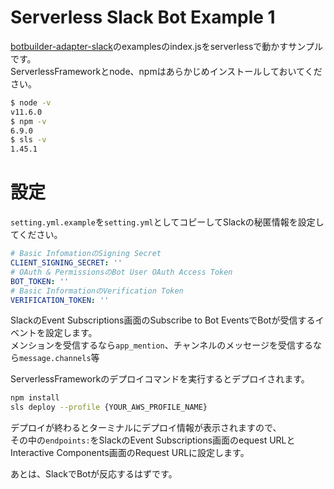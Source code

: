 # Serverless Slack Bot Example 1

[botbuilder-adapter-slack](https://github.com/howdyai/botkit/tree/master/packages/botbuilder-adapter-slack)のexamplesのindex.jsをserverlessで動かすサンプルです。  
ServerlessFrameworkとnode、npmはあらかじめインストールしておいてください。

```bash
$ node -v
v11.6.0
$ npm -v
6.9.0
$ sls -v
1.45.1
```

# 設定

`setting.yml.example`を`setting.yml`としてコピーしてSlackの秘匿情報を設定してください。

```yaml
# Basic InfomationのSigning Secret
CLIENT_SIGNING_SECRET: ''
# OAuth & PermissionsのBot User OAuth Access Token
BOT_TOKEN: ''
# Basic InformationのVerification Token
VERIFICATION_TOKEN: ''
```

SlackのEvent Subscriptions画面のSubscribe to Bot EventsでBotが受信するイベントを設定します。  
メンションを受信するなら`app_mention`、チャンネルのメッセージを受信するなら`message.channels`等  
  
ServerlessFrameworkのデプロイコマンドを実行するとデプロイされます。  

```bash
npm install
sls deploy --profile {YOUR_AWS_PROFILE_NAME}
```

デプロイが終わるとターミナルにデプロイ情報が表示されますので、  
その中の`endpoints:`をSlackのEvent Subscriptions画面のequest URLと  
Interactive Components画面のRequest URLに設定します。

あとは、SlackでBotが反応するはずです。

